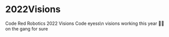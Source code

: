 # 2022Visions
Code Red Robotics 2022 Visions Code
eyess\n
visions working this year 🚫🧢 on the gang for sure
